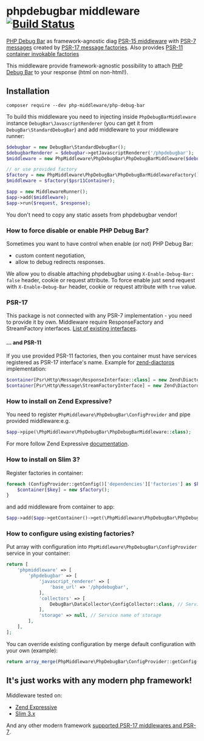# phpdebugbar middleware [![Build Status](https://travis-ci.org/php-middleware/phpdebugbar.svg?branch=master)](https://travis-ci.org/php-middleware/phpdebugbar)
[PHP Debug Bar](http://phpdebugbar.com/) as framework-agnostic diag [PSR-15 middleware](https://www.php-fig.org/psr/psr-15/) with [PSR-7 messages](https://www.php-fig.org/psr/psr-7/) created by [PSR-17 message factories](https://www.php-fig.org/psr/psr-17/). Also provides [PSR-11 container invokable factories](https://www.php-fig.org/psr/psr-11/)

This middleware provide framework-agnostic possibility to attach [PHP Debug Bar](http://phpdebugbar.com/) to your response (html on non-html!).

## Installation

```
composer require --dev php-middleware/php-debug-bar
```

To build this middleware you need to injecting inside `PhpDebugBarMiddleware` instance `DebugBar\JavascriptRenderer` (you can get it from `DebugBar\StandardDebugBar`) and add middleware to your middleware runner:

```php
$debugbar = new DebugBar\StandardDebugBar();
$debugbarRenderer = $debugbar->getJavascriptRenderer('/phpdebugbar');
$middleware = new PhpMiddleware\PhpDebugBar\PhpDebugBarMiddleware($debugbarRenderer, $psr17ResponseFactory, $psr17StreamFactory);

// or use provided factory
$factory = new PhpMiddleware\PhpDebugBar\PhpDebugBarMiddlewareFactory();
$middleware = $factory($psr11Container);

$app = new MiddlewareRunner();
$app->add($middleware);
$app->run($request, $response);
```

You don't need to copy any static assets from phpdebugbar vendor!

### How to force disable or enable PHP Debug Bar?

Sometimes you want to have control when enable (or not) PHP Debug Bar:
* custom content negotiation,
* allow to debug redirects responses.

We allow you to disable attaching phpdebugbar using `X-Enable-Debug-Bar: false` header, cookie or request attribute.
To force enable just send request with `X-Enable-Debug-Bar` header, cookie or request attribute with `true` value.

### PSR-17

This package is not connected with any PSR-7 implementation - you need to provide it by own. Middleware require ResponseFactory and StreamFactory interfaces. [List of existing interfaces](https://packagist.org/providers/psr/http-factory-implementation).

#### ... and PSR-11

If you use provided PSR-11 factories, then you container must have services registered as PSR-17 interface's name. Example for [zend-diactoros](https://github.com/zendframework/zend-diactoros) implementation:

```php
$container[Psr\Http\Message\ResponseInterface::class] = new Zend\Diactoros\ResponseFactory();
$container[Psr\Http\Message\StreamFactoryInterface] = new Zend\Diactoros\StreamFactory();
```

### How to install on Zend Expressive?

You need to register `PhpMiddleware\PhpDebugBar\ConfigProvider` and pipe provided middleware:e.g.

```php
$app->pipe(\PhpMiddleware\PhpDebugBar\PhpDebugBarMiddleware::class);
```

For more follow Zend Expressive [documentation](https://docs.zendframework.com/zend-expressive/v3/features/modular-applications/).

### How to install on Slim 3?

Register factories in container:

```php
foreach (ConfigProvider::getConfig()['dependencies']['factories'] as $key => $factory) {
    $container[$key] = new $factory();
}
```

and add middleware from container to app:

```php
$app->add($app->getContainer()->get(\PhpMiddleware\PhpDebugBar\PhpDebugBarMiddleware::class));
```

### How to configure using existing factories?

Put array with configuration into `PhpMiddleware\PhpDebugBar\ConfigProvider` service in your container:

```php
return [
    'phpmiddleware' => [
        'phpdebugbar' => [
            'javascript_renderer' => [
                'base_url' => '/phpdebugbar',
            ],
            'collectors' => [
                DebugBar\DataCollector\ConfigCollector::class, // Service names of collectors
            ],
            'storage' => null, // Service name of storage
        ],
    ],
];
```

You can override existing configuration by merge default configuration with your own (example):

```php
return array_merge(PhpMiddleware\PhpDebugBar\ConfigProvider::getConfig(), $myOverritenConfig);
```

## It's just works with any modern php framework!

Middleware tested on:
* [Zend Expressive](https://github.com/zendframework/zend-expressive)
* [Slim 3.x](https://github.com/slimphp/Slim)

And any other modern framework [supported PSR-17 middlewares and PSR-7](https://mwop.net/blog/2015-01-08-on-http-middleware-and-psr-7.html).
